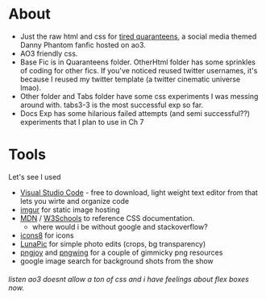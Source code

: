 # About
* Just the raw html and css for [tired quaranteens](https://archiveofourown.org/works/27314074/chapters/66735937), a social media themed Danny Phantom fanfic hosted on ao3. 
* AO3 friendly css. 
* Base Fic is in Quaranteens folder. OtherHtml folder has some sprinkles of coding for other fics. If you've noticed reused twitter usernames, it's because I reused my twitter template (a twitter cinematic universe lmao). 
* Other folder and Tabs folder have some css experiments I was messing around with. tabs3-3 is the most successful exp so far.
* Docs Exp has some hilarious failed attempts (and semi successful??) experiments that I plan to use in Ch 7

# Tools 
Let's see I used
* [Visual Studio Code](https://code.visualstudio.com/download) - free to download, light weight text editor from that lets you wirte and organize code 
* [imgur](https://imgur.com/) for static image hosting
* [MDN](https://developer.mozilla.org/en-US/docs/Learn) / [W3Schools](https://www.w3schools.com/) to reference CSS documentation. 
  * where would i be without google and stackoverflow?
* [icons8](https://icons8.com/) for icons 
* [LunaPic](https://www11.lunapic.com/editor/) for simple photo edits (crops, bg transparency)
* [pngjoy](https://www.pngjoy.com/) and [pngwing](https://www.pngwing.com/) for a couple of gimmicky png resources
* google image search for background shots from the show


###### listen ao3 doesnt allow a ton of css and i have feelings about flex boxes now.
